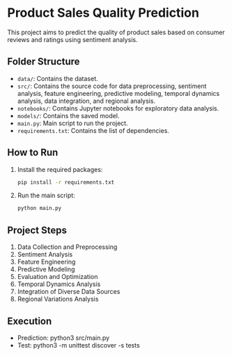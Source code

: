# Product Sales Quality Prediction

This project aims to predict the quality of product sales based on consumer reviews and ratings using sentiment analysis.

## Folder Structure

- `data/`: Contains the dataset.
- `src/`: Contains the source code for data preprocessing, sentiment analysis, feature engineering, predictive modeling, temporal dynamics analysis, data integration, and regional analysis.
- `notebooks/`: Contains Jupyter notebooks for exploratory data analysis.
- `models/`: Contains the saved model.
- `main.py`: Main script to run the project.
- `requirements.txt`: Contains the list of dependencies.

## How to Run

1. Install the required packages:
    ```sh
    pip install -r requirements.txt
    ```

2. Run the main script:
    ```sh
    python main.py
    ```

## Project Steps

1. Data Collection and Preprocessing
2. Sentiment Analysis
3. Feature Engineering
4. Predictive Modeling
5. Evaluation and Optimization
6. Temporal Dynamics Analysis
7. Integration of Diverse Data Sources
8. Regional Variations Analysis

## Execution
- Prediction: python3 src/main.py
- Test: python3 -m unittest discover -s tests